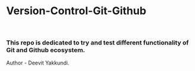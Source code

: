 # Version-Control-Git-Github
<br>
<h3>This repo is dedicated to try and test different functionality of Git and Github ecosystem. </h1>

Author - Deevit Yakkundi.
